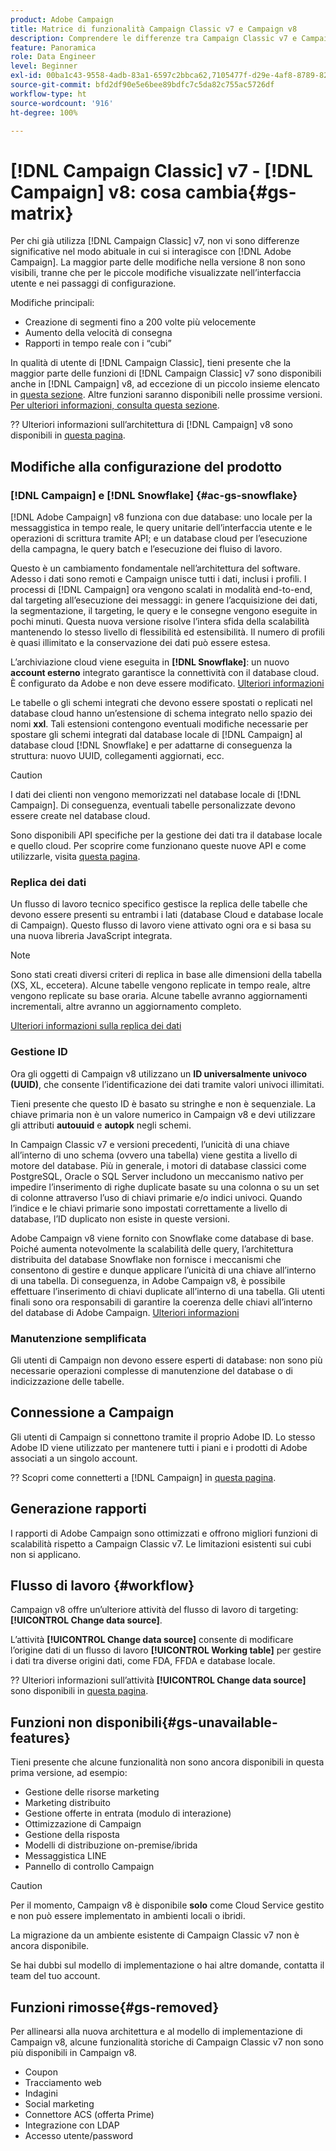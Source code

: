 ```yaml
---
product: Adobe Campaign
title: Matrice di funzionalità Campaign Classic v7 e Campaign v8
description: Comprendere le differenze tra Campaign Classic v7 e Campaign v8
feature: Panoramica
role: Data Engineer
level: Beginner
exl-id: 00ba1c43-9558-4adb-83a1-6597c2bbca62,7105477f-d29e-4af8-8789-82b4459761b0
source-git-commit: bfd2df90e5e6bee89bdfc7c5da82c755ac5726df
workflow-type: ht
source-wordcount: '916'
ht-degree: 100%

---
```


# [!DNL Campaign Classic] v7 - [!DNL Campaign] v8: cosa cambia{#gs-matrix}

Per chi già utilizza [!DNL Campaign Classic] v7, non vi sono differenze significative nel modo abituale in cui si interagisce con [!DNL Adobe Campaign]. La maggior parte delle modifiche nella versione 8 non sono visibili, tranne che per le piccole modifiche visualizzate nell’interfaccia utente e nei passaggi di configurazione.

Modifiche principali:

* Creazione di segmenti fino a 200 volte più velocemente
* Aumento della velocità di consegna
* Rapporti in tempo reale con i “cubi”

In qualità di utente di [!DNL Campaign Classic], tieni presente che la maggior parte delle funzioni di [!DNL Campaign Classic] v7 sono disponibili anche in [!DNL Campaign] v8, ad eccezione di un piccolo insieme elencato in [questa sezione](#gs-removed). Altre funzioni saranno disponibili nelle prossime versioni. [Per ulteriori informazioni, consulta questa sezione](#gs-unavailable-features).

?? Ulteriori informazioni sull’architettura di [!DNL Campaign] v8 sono disponibili in [questa pagina](../dev/architecture.md).

## Modifiche alla configurazione del prodotto

### [!DNL Campaign] e [!DNL Snowflake] {#ac-gs-snowflake}

[!DNL Adobe Campaign] v8 funziona con due database: uno locale per la messaggistica in tempo reale, le query unitarie dell’interfaccia utente e le operazioni di scrittura tramite API; e un database cloud per l’esecuzione della campagna, le query batch e l’esecuzione dei fluiso di lavoro.

Questo è un cambiamento fondamentale nell’architettura del software. Adesso i dati sono remoti e Campaign unisce tutti i dati, inclusi i profili. I processi di [!DNL Campaign] ora vengono scalati in modalità end-to-end, dal targeting all’esecuzione dei messaggi: in genere l’acquisizione dei dati, la segmentazione, il targeting, le query e le consegne vengono eseguite in pochi minuti. Questa nuova versione risolve l’intera sfida della scalabilità mantenendo lo stesso livello di flessibilità ed estensibilità. Il numero di profili è quasi illimitato e la conservazione dei dati può essere estesa.

L’archiviazione cloud viene eseguita in **[!DNL Snowflake]**: un nuovo **account esterno** integrato garantisce la connettività con il database cloud. È configurato da Adobe e non deve essere modificato. [Ulteriori informazioni](../config/external-accounts.md)

Le tabelle o gli schemi integrati che devono essere spostati o replicati nel database cloud hanno un’estensione di schema integrato nello spazio dei nomi **xxl**. Tali estensioni contengono eventuali modifiche necessarie per spostare gli schemi integrati dal database locale di [!DNL Campaign] al database cloud [!DNL Snowflake] e per adattarne di conseguenza la struttura: nuovo UUID, collegamenti aggiornati, ecc.

>[!CAUTION]
>
> I dati dei clienti non vengono memorizzati nel database locale di [!DNL Campaign]. Di conseguenza, eventuali tabelle personalizzate devono essere create nel database cloud.


Sono disponibili API specifiche per la gestione dei dati tra il database locale e quello cloud. Per scoprire come funzionano queste nuove API e come utilizzarle, visita [questa pagina](../dev/new-apis.md).

### Replica dei dati

Un flusso di lavoro tecnico specifico gestisce la replica delle tabelle che devono essere presenti su entrambi i lati (database Cloud e database locale di Campaign). Questo flusso di lavoro viene attivato ogni ora e si basa su una nuova libreria JavaScript integrata.

>[!NOTE]
>
> Sono stati creati diversi criteri di replica in base alle dimensioni della tabella (XS, XL, eccetera).
> Alcune tabelle vengono replicate in tempo reale, altre vengono replicate su base oraria. Alcune tabelle avranno aggiornamenti incrementali, altre avranno un aggiornamento completo.


[Ulteriori informazioni sulla replica dei dati](../config/replication.md)

### Gestione ID

Ora gli oggetti di Campaign v8 utilizzano un **ID universalmente univoco (UUID)**, che consente l’identificazione dei dati tramite valori univoci illimitati.

Tieni presente che questo ID è basato su stringhe e non è sequenziale. La chiave primaria non è un valore numerico in Campaign v8 e devi utilizzare gli attributi **autouuid** e **autopk** negli schemi.

In Campaign Classic v7 e versioni precedenti, l’unicità di una chiave all’interno di uno schema (ovvero una tabella) viene gestita a livello di motore del database. Più in generale, i motori di database classici come PostgreSQL, Oracle o SQL Server includono un meccanismo nativo per impedire l’inserimento di righe duplicate basate su una colonna o su un set di colonne attraverso l’uso di chiavi primarie e/o indici univoci. Quando l’indice e le chiavi primarie sono impostati correttamente a livello di database, l’ID duplicato non esiste in queste versioni.

Adobe Campaign v8 viene fornito con Snowflake come database di base. Poiché aumenta notevolmente la scalabilità delle query, l’architettura distribuita del database Snowflake non fornisce i meccanismi che consentono di gestire e dunque applicare l’unicità di una chiave all’interno di una tabella. Di conseguenza, in Adobe Campaign v8, è possibile effettuare l’inserimento di chiavi duplicate all’interno di una tabella. Gli utenti finali sono ora responsabili di garantire la coerenza delle chiavi all’interno del database di Adobe Campaign. [Ulteriori informazioni](../dev/keys.md)

### Manutenzione semplificata

Gli utenti di Campaign non devono essere esperti di database: non sono più necessarie operazioni complesse di manutenzione del database o di indicizzazione delle tabelle.

## Connessione a Campaign

Gli utenti di Campaign si connettono tramite il proprio Adobe ID. Lo stesso Adobe ID viene utilizzato per mantenere tutti i piani e i prodotti di Adobe associati a un singolo account.

?? Scopri come connetterti a [!DNL Campaign] in [questa pagina](connect.md).

## Generazione rapporti

I rapporti di Adobe Campaign sono ottimizzati e offrono migliori funzioni di scalabilità rispetto a Campaign Classic v7. Le limitazioni esistenti sui cubi non si applicano.

## Flusso di lavoro {#workflow}

Campaign v8 offre un’ulteriore attività del flusso di lavoro di targeting: **[!UICONTROL Change data source]**.

L’attività **[!UICONTROL Change data source]** consente di modificare l’origine dati di un flusso di lavoro **[!UICONTROL Working table]** per gestire i dati tra diverse origini dati, come FDA, FFDA e database locale.

?? Ulteriori informazioni sull’attività **[!UICONTROL Change data source]** sono disponibili in [questa pagina](../config/workflows.md#change-data-source-activity).

## Funzioni non disponibili{#gs-unavailable-features}

Tieni presente che alcune funzionalità non sono ancora disponibili in questa prima versione, ad esempio:

* Gestione delle risorse marketing
* Marketing distribuito
* Gestione offerte in entrata (modulo di interazione)
* Ottimizzazione di Campaign
* Gestione della risposta
* Modelli di distribuzione on-premise/ibrida
* Messaggistica LINE
* Pannello di controllo Campaign

>[!CAUTION]
>
>Per il momento, Campaign v8 è disponibile **solo** come Cloud Service gestito e non può essere implementato in ambienti locali o ibridi.
>
>La migrazione da un ambiente esistente di Campaign Classic v7 non è ancora disponibile.
>
>Se hai dubbi sul modello di implementazione o hai altre domande, contatta il team del tuo account.

## Funzioni rimosse{#gs-removed}

Per allinearsi alla nuova architettura e al modello di implementazione di Campaign v8, alcune funzionalità storiche di Campaign Classic v7 non sono più disponibili in Campaign v8.

* Coupon
* Tracciamento web
* Indagini
* Social marketing
* Connettore ACS (offerta Prime)
* Integrazione con LDAP
* Accesso utente/password
